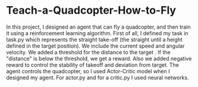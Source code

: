 # Teach-a-Quadcopter-How-to-Fly
In this project, I designed an agent that can fly a quadcopter, and then train it using a reinforcement learning algorithm.
First of all, I defined my task in task.py which represents the straight take-off (the straight until a height defined in the target position).
We include the current speed and angular velocity. We added a threshold for the distance to the target . If the "distance" is below the threshold, we get a reward. Also we added negative reward to control the stability of takeoff and deviation from target.
The agent controls the quadcopter, so I used Actor-Critic model when I designed my agent. For actor.py and for a critic.py I used neural networks.
